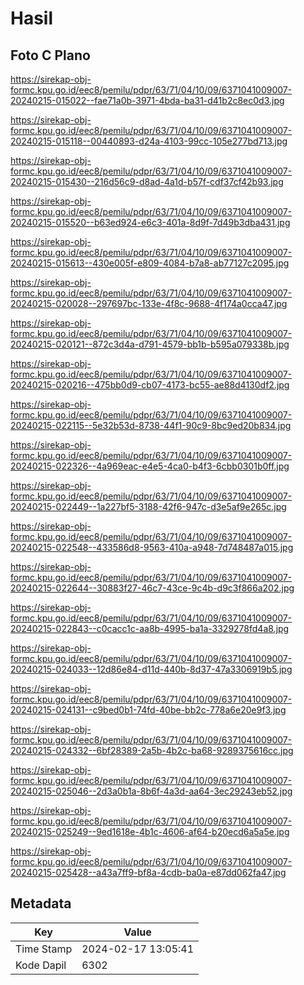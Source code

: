 # Hasil

## Foto C Plano

https://sirekap-obj-formc.kpu.go.id/eec8/pemilu/pdpr/63/71/04/10/09/6371041009007-20240215-015022--fae71a0b-3971-4bda-ba31-d41b2c8ec0d3.jpg

https://sirekap-obj-formc.kpu.go.id/eec8/pemilu/pdpr/63/71/04/10/09/6371041009007-20240215-015118--00440893-d24a-4103-99cc-105e277bd713.jpg

https://sirekap-obj-formc.kpu.go.id/eec8/pemilu/pdpr/63/71/04/10/09/6371041009007-20240215-015430--216d56c9-d8ad-4a1d-b57f-cdf37cf42b93.jpg

https://sirekap-obj-formc.kpu.go.id/eec8/pemilu/pdpr/63/71/04/10/09/6371041009007-20240215-015520--b63ed924-e6c3-401a-8d9f-7d49b3dba431.jpg

https://sirekap-obj-formc.kpu.go.id/eec8/pemilu/pdpr/63/71/04/10/09/6371041009007-20240215-015613--430e005f-e809-4084-b7a8-ab77127c2095.jpg

https://sirekap-obj-formc.kpu.go.id/eec8/pemilu/pdpr/63/71/04/10/09/6371041009007-20240215-020028--297697bc-133e-4f8c-9688-4f174a0cca47.jpg

https://sirekap-obj-formc.kpu.go.id/eec8/pemilu/pdpr/63/71/04/10/09/6371041009007-20240215-020121--872c3d4a-d791-4579-bb1b-b595a079338b.jpg

https://sirekap-obj-formc.kpu.go.id/eec8/pemilu/pdpr/63/71/04/10/09/6371041009007-20240215-020216--475bb0d9-cb07-4173-bc55-ae88d4130df2.jpg

https://sirekap-obj-formc.kpu.go.id/eec8/pemilu/pdpr/63/71/04/10/09/6371041009007-20240215-022115--5e32b53d-8738-44f1-90c9-8bc9ed20b834.jpg

https://sirekap-obj-formc.kpu.go.id/eec8/pemilu/pdpr/63/71/04/10/09/6371041009007-20240215-022326--4a969eac-e4e5-4ca0-b4f3-6cbb0301b0ff.jpg

https://sirekap-obj-formc.kpu.go.id/eec8/pemilu/pdpr/63/71/04/10/09/6371041009007-20240215-022449--1a227bf5-3188-42f6-947c-d3e5af9e265c.jpg

https://sirekap-obj-formc.kpu.go.id/eec8/pemilu/pdpr/63/71/04/10/09/6371041009007-20240215-022548--433586d8-9563-410a-a948-7d748487a015.jpg

https://sirekap-obj-formc.kpu.go.id/eec8/pemilu/pdpr/63/71/04/10/09/6371041009007-20240215-022644--30883f27-46c7-43ce-9c4b-d9c3f866a202.jpg

https://sirekap-obj-formc.kpu.go.id/eec8/pemilu/pdpr/63/71/04/10/09/6371041009007-20240215-022843--c0cacc1c-aa8b-4995-ba1a-3329278fd4a8.jpg

https://sirekap-obj-formc.kpu.go.id/eec8/pemilu/pdpr/63/71/04/10/09/6371041009007-20240215-024033--12d86e84-d11d-440b-8d37-47a3306919b5.jpg

https://sirekap-obj-formc.kpu.go.id/eec8/pemilu/pdpr/63/71/04/10/09/6371041009007-20240215-024131--c9bed0b1-74fd-40be-bb2c-778a6e20e9f3.jpg

https://sirekap-obj-formc.kpu.go.id/eec8/pemilu/pdpr/63/71/04/10/09/6371041009007-20240215-024332--6bf28389-2a5b-4b2c-ba68-9289375616cc.jpg

https://sirekap-obj-formc.kpu.go.id/eec8/pemilu/pdpr/63/71/04/10/09/6371041009007-20240215-025046--2d3a0b1a-8b6f-4a3d-aa64-3ec29243eb52.jpg

https://sirekap-obj-formc.kpu.go.id/eec8/pemilu/pdpr/63/71/04/10/09/6371041009007-20240215-025249--9ed1618e-4b1c-4606-af64-b20ecd6a5a5e.jpg

https://sirekap-obj-formc.kpu.go.id/eec8/pemilu/pdpr/63/71/04/10/09/6371041009007-20240215-025428--a43a7ff9-bf8a-4cdb-ba0a-e87dd062fa47.jpg


## Metadata

| Key        | Value               |
| ---------- | ------------------- |
| Time Stamp | 2024-02-17 13:05:41 |
| Kode Dapil | 6302                |



